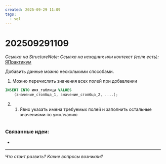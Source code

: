 ```yaml
---
created: 2025-09-29 11:09
tags:
  - sql
---
```

# 202509291109
*Ссылка на StructureNote:*
*Ссылка на исходник или контекст (если есть):* [ЯПрактикум](https://practicum.yandex.ru/learn/backend-nodejs/courses/a4214ab0-2146-4152-b90e-651bf4c7ca5e/sprints/564244/topics/1b53ba64-4733-4307-b1cd-4bdadedf0af9/lessons/0588c8e3-81e8-4667-b71d-56c039a9e472/)

Добавить данные можно несколькими способами.
1) Можно перечислить значения всех полей при добавлении
```sql
INSERT INTO имя_таблицы VALUES
    (значение_столбца_1, значение_столбца_2, ....);
```
2) 1. Явно указать имена требуемых полей и заполнить остальные значениями по умолчанию
```sql
```

### Связанные идеи:
* 
---

*Что стоит развить? Какие вопросы возникли?*